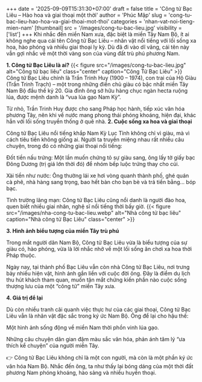 +++
date = '2025-09-09T15:31:30+07:00'
draft = false
title = 'Công tử Bạc Liêu – Hào hoa và giai thoại một thời'
author = 'Phúc Mập'
slug = 'cong-tu-bac-lieu-hao-hoa-va-giai-thoai-mot-thoi'
categories = 'nhan-vat-noi-tieng-mien-nam'
[thumbnail]
    src = '/images/cong-tu-bac-lieu.jpg'
    visibility = ['list']
+++
Khi nhắc đến miền Nam xưa, đặc biệt là miền Tây Nam Bộ, ít ai không nghe qua cái tên Công tử Bạc Liêu – nhân vật nổi tiếng với lối sống xa hoa, hào phóng và nhiều giai thoại ly kỳ. Dù đã đi vào dĩ vãng, cái tên này vẫn gợi nhắc về một thời vàng son của vùng đất trù phú phương Nam.

**1. Công tử Bạc Liêu là ai?**
{{< figure src="/images/cong-tu-bac-lieu.jpg" alt="Công tử bạc liêu" class="center" caption="Công Tử Bạc Liêu" >}}
Công tử Bạc Liêu chính là Trần Trinh Huy (1900 – 1974), con trai của Hộ Giàu (Trần Trinh Trạch) – một trong những điền chủ giàu có bậc nhất miền Tây Nam Bộ đầu thế kỷ 20. Gia đình ông sở hữu hàng chục ngàn hecta ruộng lúa, được mệnh danh là “vua lúa gạo Nam Kỳ”.

Từ nhỏ, Trần Trinh Huy được cho sang Pháp học hành, tiếp xúc văn hóa phương Tây, nên khi về nước mang phong thái phóng khoáng, hiện đại, khác hẳn với lối sống truyền thống ở quê nhà.
**2. Cuộc sống xa hoa và giai thoại**

Công tử Bạc Liêu nổi tiếng khắp Nam Kỳ Lục Tỉnh không chỉ vì giàu, mà vì cách tiêu tiền không giống ai. Người ta truyền miệng nhau rất nhiều câu chuyện, trong đó có những giai thoại nổi tiếng:

Đốt tiền nấu trứng: Một lần muốn chứng tỏ sự giàu sang, ông lấy tờ giấy bạc Đông Dương (trị giá lớn thời đó) để nhóm bếp luộc trứng thay cho củi.

Xài tiền như nước: Ông thường lái xe hơi vòng quanh thành phố, ghé quán cà phê, nhà hàng sang trọng, bao hết bàn cho bạn bè và trả tiền bằng… bóp bạc.

Tình trường lãng mạn: Công tử Bạc Liêu cũng nổi danh là người đào hoa, quen biết nhiều giai nhân, nghệ sĩ nổi tiếng thời bấy giờ.
{{< figure src="/images/nha-cong-tu-bac-lieu.webp" alt="Nhà công tử bạc liêu" caption="Nhà công tử Bạc Liêu" class="center" >}}

**3. Hình ảnh biểu tượng của miền Tây trù phú**

Trong mắt người dân Nam Bộ, Công tử Bạc Liêu vừa là biểu tượng của sự giàu có, hào phóng, vừa là lời nhắc nhở về một lối sống ăn chơi xa hoa thời Pháp thuộc.

Ngày nay, tại thành phố Bạc Liêu vẫn còn nhà Công tử Bạc Liêu, nơi trưng bày nhiều hiện vật, hình ảnh gắn liền với cuộc đời ông. Đây là điểm du lịch thu hút khách tham quan, muốn tận mắt chứng kiến phần nào cuộc sống thượng lưu của một “công tử” miền Tây xưa.

**4. Giá trị để lại**

Dù còn nhiều tranh cãi quanh việc thực hư của các giai thoại, Công tử Bạc Liêu vẫn là nhân vật đặc sắc trong ký ức Nam Bộ. Ông để lại cho hậu thế:

Một hình ảnh sống động về miền Nam thời phồn vinh lúa gạo.

Những câu chuyện dân gian đậm màu sắc văn hóa, phản ánh tâm lý “ưa thích kể chuyện” của người miền Tây.

👉 Công tử Bạc Liêu không chỉ là một con người, mà còn là một phần ký ức văn hóa Nam Bộ. Nhắc đến ông, ta như thấy lại bóng dáng của một thời đất phương Nam phóng khoáng, hào sảng và nhiều huyền thoại.